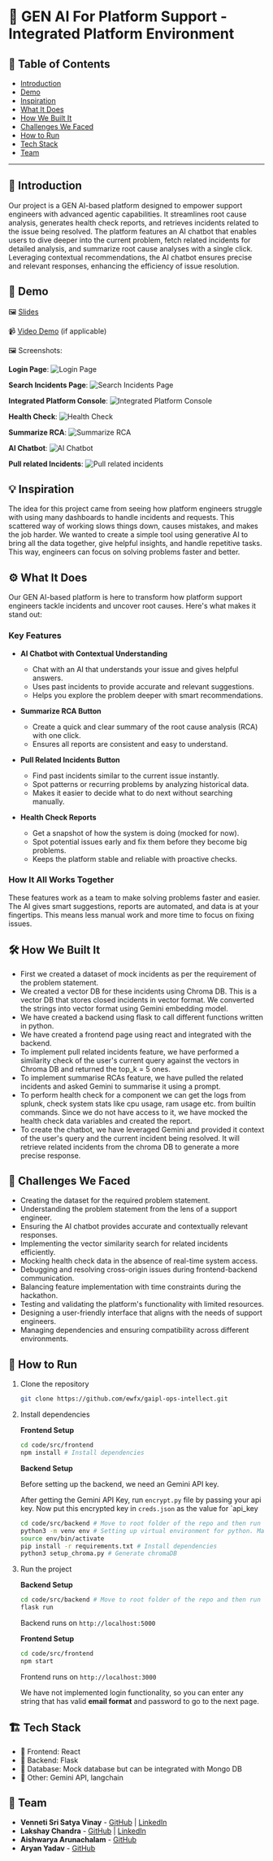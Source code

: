 # 🚀 GEN AI For Platform Support - Integrated Platform Environment

## 📌 Table of Contents
- [Introduction](#introduction)
- [Demo](#demo)
- [Inspiration](#inspiration)
- [What It Does](#what-it-does)
- [How We Built It](#how-we-built-it)
- [Challenges We Faced](#challenges-we-faced)
- [How to Run](#how-to-run)
- [Tech Stack](#tech-stack)
- [Team](#team)

---

## 🎯 Introduction
Our project is a GEN AI-based platform designed to empower support engineers with advanced agentic capabilities. It streamlines root cause analysis, generates health check reports, and retrieves incidents related to the issue being resolved. The platform features an AI chatbot that enables users to dive deeper into the current problem, fetch related incidents for detailed analysis, and summarize root cause analyses with a single click. Leveraging contextual recommendations, the AI chatbot ensures precise and relevant responses, enhancing the efficiency of issue resolution.

## 🎥 Demo

🖼️ [Slides](artifacts/demo/Hackathon_OpsIntellect.pptx)

📹 [Video Demo](#) (if applicable)

🖼️ Screenshots:

**Login Page**:
![Login Page](images/login.png)

**Search Incidents Page**:
![Search Incidents Page](images/search.png)

**Integrated Platform Console**:
![Integrated Platform Console](images/incident.png)

**Health Check**:
![Health Check](images/healthCheck.png)

**Summarize RCA**:
![Summarize RCA](images/summarize_rca.png)

**AI Chatbot**:
![AI Chatbot](images/chatbot.png)

**Pull related Incidents**:
![Pull related incidents](images/related.png)

## 💡 Inspiration
The idea for this project came from seeing how platform engineers struggle with using many dashboards to handle incidents and requests. This scattered way of working slows things down, causes mistakes, and makes the job harder. We wanted to create a simple tool using generative AI to bring all the data together, give helpful insights, and handle repetitive tasks. This way, engineers can focus on solving problems faster and better.

## ⚙️ What It Does
Our GEN AI-based platform is here to transform how platform support engineers tackle incidents and uncover root causes. Here's what makes it stand out:

### **Key Features**

- **AI Chatbot with Contextual Understanding**  
   - Chat with an AI that understands your issue and gives helpful answers.  
   - Uses past incidents to provide accurate and relevant suggestions.  
   - Helps you explore the problem deeper with smart recommendations.

- **Summarize RCA Button**  
   - Create a quick and clear summary of the root cause analysis (RCA) with one click.  
   - Ensures all reports are consistent and easy to understand.

- **Pull Related Incidents Button**  
   - Find past incidents similar to the current issue instantly.  
   - Spot patterns or recurring problems by analyzing historical data.  
   - Makes it easier to decide what to do next without searching manually.

- **Health Check Reports**  
   - Get a snapshot of how the system is doing (mocked for now).  
   - Spot potential issues early and fix them before they become big problems.  
   - Keeps the platform stable and reliable with proactive checks.

### **How It All Works Together**  
These features work as a team to make solving problems faster and easier. The AI gives smart suggestions, reports are automated, and data is at your fingertips. This means less manual work and more time to focus on fixing issues.

## 🛠️ How We Built It

- First we created a dataset of mock incidents as per the requirement of the problem statement.
- We created a vector DB for these incidents using Chroma DB. This is a vector DB that stores closed incidents in vector format. We converted the strings into vector format using Gemini embedding model.
- We have created a backend using flask to call different functions written in python.
- We have created a frontend page using react and integrated with the backend.
- To implement pull related incidents feature, we have performed a similarity check of the user's current query against the vectors in Chroma DB and returned the top_k = 5 ones.
- To implement summarise RCAs feature, we have pulled the related incidents and asked Gemini to summarise it using a prompt.
- To perform health check for a component we can get the logs from splunk, check system stats like cpu usage, ram usage etc. from builtin commands. Since we do not have access to it, we have mocked the health check data variables and created the report.
- To create the chatbot, we have leveraged Gemini and provided it context of the user's query and the current incident being resolved. It will retrieve related incidents from the chroma DB to generate a more precise response.

## 🚧 Challenges We Faced

- Creating the dataset for the required problem statement.
- Understanding the problem statement from the lens of a support engineer.
- Ensuring the AI chatbot provides accurate and contextually relevant responses.
- Implementing the vector similarity search for related incidents efficiently.
- Mocking health check data in the absence of real-time system access.
- Debugging and resolving cross-origin issues during frontend-backend communication.
- Balancing feature implementation with time constraints during the hackathon.
- Testing and validating the platform's functionality with limited resources.
- Designing a user-friendly interface that aligns with the needs of support engineers.
- Managing dependencies and ensuring compatibility across different environments.

## 🏃 How to Run
1. Clone the repository  
   ```sh
   git clone https://github.com/ewfx/gaipl-ops-intellect.git
   ```
2. Install dependencies  

   **Frontend Setup**
   ```sh
   cd code/src/frontend
   npm install # Install dependencies
   ```

   **Backend Setup**

   Before setting up the backend, we need an Gemini API key.

   After getting the Gemini API Key, run `encrypt.py` file by passing your api key. Now put this encrypted key in `creds.json` as the value for `api_key

   ```sh
   cd code/src/backend # Move to root folder of the repo and then run this command
   python3 -m venv env # Setting up virtual environment for python. Make sure python is of version 3.13
   source env/bin/activate
   pip install -r requirements.txt # Install dependencies
   python3 setup_chroma.py # Generate chromaDB
   ```
3. Run the project 

   **Backend Setup**
   ```sh
   cd code/src/backend # Move to root folder of the repo and then run this command
   flask run
   ```
   Backend runs on `http://localhost:5000`

   **Frontend Setup**
   ```sh
   cd code/src/frontend
   npm start
   ```
   Frontend runs on `http://localhost:3000`

   We have not implemented login functionality, so you can enter any string that has valid **email format** and password to go to the next page. 

## 🏗️ Tech Stack
- 🔹 Frontend: React
- 🔹 Backend: Flask
- 🔹 Database: Mock database but can be integrated with Mongo DB
- 🔹 Other: Gemini API, langchain

## 👥 Team
- **Venneti Sri Satya Vinay** - [GitHub](https://github.com/srisatyavinay) | [LinkedIn](https://www.linkedin.com/in/srisatyavinay)
- **Lakshay Chandra** - [GitHub](https://github.com/Lakshayy28) | [LinkedIn](https://www.linkedin.com/in/lakshay-chandra28/)
- **Aishwarya Arunachalam** - [GitHub](https://github.com/Aishwarya1221)
- **Aryan Yadav** - [GitHub](https://github.com/Aryany871)
